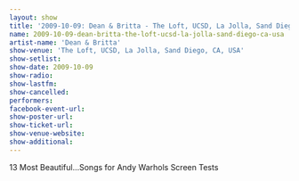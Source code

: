 ```yaml
---
layout: show
title: '2009-10-09: Dean & Britta - The Loft, UCSD, La Jolla, Sand Diego, CA, USA'
name: 2009-10-09-dean-britta-the-loft-ucsd-la-jolla-sand-diego-ca-usa
artist-name: 'Dean & Britta'
show-venue: 'The Loft, UCSD, La Jolla, Sand Diego, CA, USA'
show-setlist: 
show-date: 2009-10-09
show-radio: 
show-lastfm: 
show-cancelled: 
performers: 
facebook-event-url: 
show-poster-url: 
show-ticket-url: 
show-venue-website: 
show-additional: 
---
```


13 Most Beautiful...Songs for Andy Warhols Screen Tests